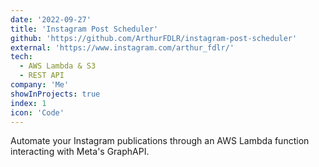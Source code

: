 ```yaml
---
date: '2022-09-27'
title: 'Instagram Post Scheduler'
github: 'https://github.com/ArthurFDLR/instagram-post-scheduler'
external: 'https://www.instagram.com/arthur_fdlr/'
tech:
  - AWS Lambda & S3
  - REST API
company: 'Me'
showInProjects: true
index: 1
icon: 'Code'
---
```


Automate your Instagram publications through an AWS Lambda function interacting with Meta's GraphAPI.
